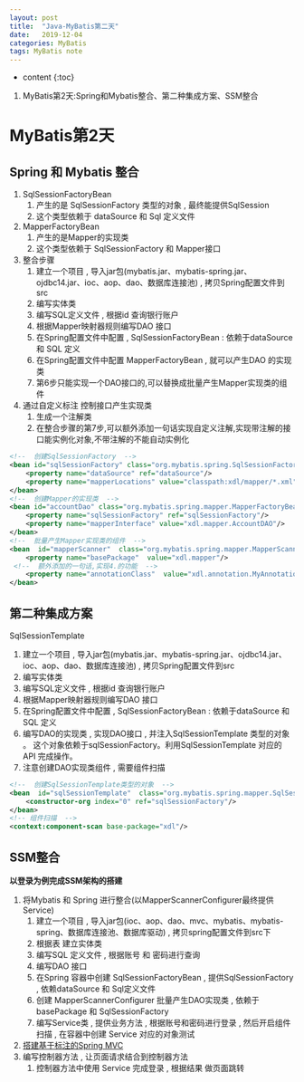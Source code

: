 ```yaml
---
layout: post
title:  "Java-MyBatis第二天"
date:   2019-12-04
categories: MyBatis
tags: MyBatis note
---
```


* content
{:toc}

1. MyBatis第2天:Spring和Mybatis整合、第二种集成方案、SSM整合










# MyBatis第2天
## Spring 和 Mybatis 整合 
1. SqlSessionFactoryBean  
    1. 产生的是 SqlSessionFactory 类型的对象 , 最终能提供SqlSession
    2. 这个类型依赖于 dataSource 和 Sql 定义文件 
2. MapperFactoryBean 
    1. 产生的是Mapper的实现类
    2. 这个类型依赖于 SqlSessionFactory 和 Mapper接口    
3. 整合步骤
    1. 建立一个项目 , 导入jar包(mybatis.jar、mybatis-spring.jar、ojdbc14.jar、ioc、aop、dao、数据库连接池) , 拷贝Spring配置文件到src 
    2. 编写实体类
    3. 编写SQL定义文件 , 根据id 查询银行账户 
    4. 根据Mapper映射器规则编写DAO 接口
    5. 在Spring配置文件中配置 , SqlSessionFactoryBean : 依赖于dataSource 和 SQL 定义
    6. 在Spring配置文件中配置 MapperFactoryBean , 就可以产生DAO 的实现类
    7. 第6步只能实现一个DAO接口的,可以替换成批量产生Mapper实现类的组件
4. 通过自定义标注 控制接口产生实现类   
    1. 生成一个注解类
    2. 在整合步骤的第7步,可以额外添加一句话实现自定义注解,实现带注解的接口能实例化对象,不带注解的不能自动实例化 

```xml
<!--  创建SqlSessionFactory  -->
<bean id="sqlSessionFactory" class="org.mybatis.spring.SqlSessionFactoryBean">
    <property name="dataSource" ref="dataSource"/>
    <property name="mapperLocations" value="classpath:xdl/mapper/*.xml"/>
</bean>
<!--  创建Mapper的实现类  -->
<bean id="accountDao" class="org.mybatis.spring.mapper.MapperFactoryBean">
    <property name="sqlSessionFactory" ref="sqlSessionFactory"/>
    <property name="mapperInterface" value="xdl.mapper.AccountDAO"/>
</bean>
<!--  批量产生Mapper实现类的组件  -->
<bean  id="mapperScanner"  class="org.mybatis.spring.mapper.MapperScannerConfigurer">
    <property name="basePackage"  value="xdl.mapper"/>
 <!--  额外添加的一句话,实现4.的功能  -->
    <property name="annotationClass"  value="xdl.annotation.MyAnnotation"/>
</bean>
```     

## 第二种集成方案 
SqlSessionTemplate     
1. 建立一个项目 , 导入jar包(mybatis.jar、mybatis-spring.jar、ojdbc14.jar、ioc、aop、dao、数据库连接池) , 拷贝Spring配置文件到src 
2. 编写实体类
3. 编写SQL定义文件 , 根据id 查询银行账户 
4. 根据Mapper映射器规则编写DAO 接口
5. 在Spring配置文件中配置 , SqlSessionFactoryBean : 依赖于dataSource 和 SQL 定义
6. 编写DAO的实现类 , 实现DAO接口 , 并注入SqlSessionTemplate 类型的对象 。 这个对象依赖于sqlSessionFactory。利用SqlSessionTemplate 对应的API 完成操作。
7. 注意创建DAO实现类组件 , 需要组件扫描 

```xml
<!--  创建SqlSessionTemplate类型的对象  -->
<bean  id="sqlSessionTemplate"  class="org.mybatis.spring.mapper.SqlSessionTemplate">
    <constructor-org index="0" ref="sqlSessionFactory"/>
</bean>
<!-- 组件扫描  -->
<context:component-scan base-package="xdl"/>
```

## SSM整合
**以登录为例完成SSM架构的搭建** 
1. 将Mybatis 和 Spring 进行整合(以MapperScannerConfigurer最终提供Service)
    1. 建立一个项目 , 导入jar包(ioc、aop、dao、mvc、mybatis、mybatis-spring、数据库连接池、数据库驱动) , 拷贝spring配置文件到src下  
    2. 根据表 建立实体类 
    3. 编写SQL 定义文件 , 根据账号 和 密码进行查询 
    4. 编写DAO 接口 
    5. 在Spring 容器中创建 SqlSessionFactoryBean , 提供SqlSessionFactory , 依赖dataSource 和 Sql定义文件 
    6. 创建 MapperScannerConfigurer 批量产生DAO实现类 , 依赖于basePackage 和 SqlSessionFactory
    7. 编写Service类 , 提供业务方法 , 根据账号和密码进行登录 , 然后开启组件扫描 , 在容器中创建 Service 对应的对象测试 
2. [搭建基于标注的Spring MVC](https://ttk1907.github.io/2019/11/27/xiongdihui-java-Spring-three/#spring-mvc-%E7%9A%84%E7%BC%96%E7%A8%8B%E6%AD%A5%E9%AA%A42)
3. 编写控制器方法 , 让页面请求结合到控制器方法  
    1. 控制器方法中使用 Service 完成登录 , 根据结果 做页面跳转 





















